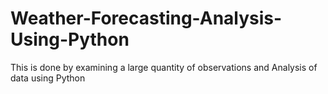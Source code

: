 # Weather-Forecasting-Analysis-Using-Python
This is done by examining a large quantity of observations and Analysis of data using Python
